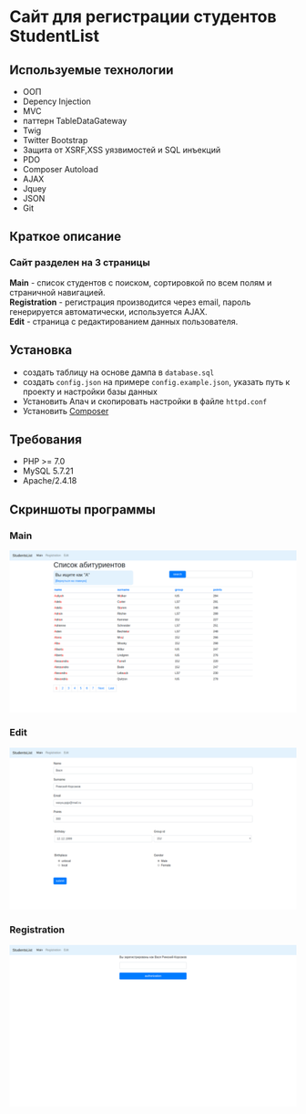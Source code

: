 # Сайт для регистрации студентов StudentList

## Используемые технологии

+ ООП
+ Depency Injection
+ MVC
+ паттерн TableDataGateway
+ Twig
+ Twitter Bootstrap
+ Защита от XSRF,XSS уязвимостей и SQL инъекций
+ PDO
+ Composer Autoload
+ AJAX
+ Jquey
+ JSON
+ Git

## Краткое описание
### Сайт разделен на 3 страницы  
__Main__ - список студентов с поиском, сортировкой по всем полям и страничной навигацией.  
__Registration__ - регистрация производится через email, пароль генерируется автоматически, используется AJAX.  
__Edit__ - страница с редактированием данных пользователя.
## Установка
+ создать таблицу на основе дампа в `database.sql`
+ создать `config.json` на примере `config.example.json`, указать путь к проекту и настройки базы данных
+ Установить  Апач и скопировать настройки в файле `httpd.conf`
+ Установить [Сomposer](https://getcomposer.org/)
## Требования
+ PHP >= 7.0 
+ MySQL 5.7.21
+ Apache/2.4.18 

## Скриншоты программы
### Main
![alt-текст](screenshots/Main.png)
### Edit
![alt-текст](screenshots/Edit.png)
### Registration
![alt-текст](screenshots/Registration.png)